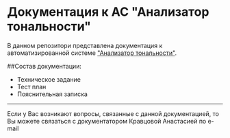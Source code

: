 <h1 align:"center" >
Документация к АС "Анализатор тональности"
</h1>

В данном репозитори представлена документация к автоматизированной системе ["Анализатор тональности"](https://github.com/courswork2018/Site).

##Состав документации:
* Техническое задание
* Тест план
* Пояснительная записка

<hr>
  Если у Вас возникают вопросы, связанные с данной документацией, то Вы можете связаться с документатором Кравцовой Анастасией по e-mail <kravtsova_nastia98@mail.ru>
